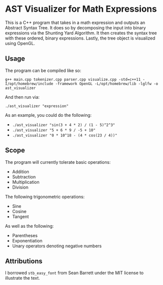 # AST Visualizer for Math Expressions

This is a C++ program that takes in a math expression and outputs an Abstract Syntax Tree. It does so by decomposing the input into binary expressions via the Shunting Yard Algorithm. It then creates the syntax tree with these ordered, binary expressions. Lastly, the tree object is visualized using OpenGL.

## Usage

The program can be compiled like so:

`g++ main.cpp tokenizer.cpp parser.cpp visualize.cpp -std=c++11 -I/opt/homebrew/include -framework OpenGL -L/opt/homebrew/lib -lglfw -o ast_visualizer`

And then run via:

`./ast_visualizer "expression"`

As an example, you could do the following:

- `./ast_visualizer "sin(3 + 4 * 2) / (1 - 5)^2^3"`
- `./ast_visualizer "5 + 6 * 9 / -5 + 10"`
- `./ast_visualizer "0 * 10^18 - (4 * cos(23 / 4))"`

## Scope

The program will currently tolerate basic operations:

- Addition
- Subtraction
- Multiplication
- Division

The following trigonometric operations:

- Sine
- Cosine
- Tangent

As well as the following:

- Parentheses
- Exponentiation
- Unary operators denoting negative numbers

## Attributions

I borrowed `stb_easy_font` from Sean Barrett under the MIT license to illustrate the text.